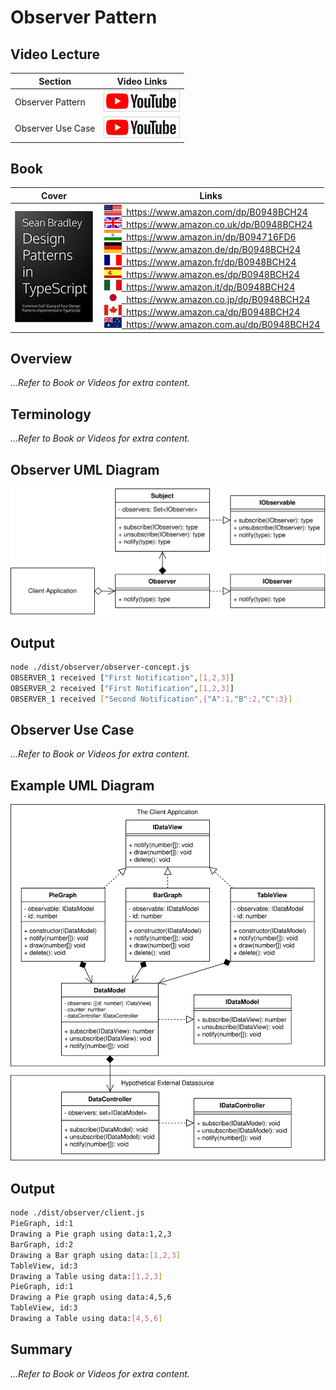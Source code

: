 # Observer Pattern

## Video Lecture

| Section           | Video Links                                                                                                                                                                                                          |
| ----------------- | -------------------------------------------------------------------------------------------------------------------------------------------------------------------------------------------------------------------- |
| Observer Pattern  | <a id="ytVideoLink" href="https://www.youtube.com/watch?v=CvahYvzrTW8&list=PLKWUX7aMnlELvv8bXquIgxXYyHH5SFlaP" target="_blank" title="Observer Pattern"><img src="../img/yt_btn_sm.gif" alt="Observer Pattern"/></a>   |
| Observer Use Case | <a id="ytVideoLink" href="https://www.youtube.com/watch?v=gBvaRtwki78&list=PLKWUX7aMnlELvv8bXquIgxXYyHH5SFlaP" target="_blank" title="Observer Use Case"><img src="../img/yt_btn_sm.gif" alt="Observer Use Case"/></a> |

## Book 

Cover | Links
-|-
![Design Patterns In TypeScript (ASIN : B0948BCH24)](../img/dp_typescript_125.jpg) | &nbsp;<a href="https://www.amazon.com/dp/B0948BCH24"><img src="../img/flag_us.gif">&nbsp; https://www.amazon.com/dp/B0948BCH24</a><br/>&nbsp;<a href="https://www.amazon.co.uk/dp/B0948BCH24"><img src="../img/flag_uk.gif">&nbsp; https://www.amazon.co.uk/dp/B0948BCH24</a><br/>&nbsp;<a href="https://www.amazon.in/dp/B094716FD6"><img src="../img/flag_in.gif">&nbsp; https://www.amazon.in/dp/B094716FD6</a><br/>&nbsp;<a href="https://www.amazon.de/dp/B0948BCH24"><img src="../img/flag_de.gif">&nbsp; https://www.amazon.de/dp/B0948BCH24</a><br/>&nbsp;<a href="https://www.amazon.fr/dp/B0948BCH24"><img src="../img/flag_fr.gif">&nbsp; https://www.amazon.fr/dp/B0948BCH24</a><br/>&nbsp;<a href="https://www.amazon.es/dp/B0948BCH24"><img src="../img/flag_es.gif">&nbsp; https://www.amazon.es/dp/B0948BCH24</a><br/>&nbsp;<a href="https://www.amazon.it/dp/B0948BCH24"><img src="../img/flag_it.gif">&nbsp; https://www.amazon.it/dp/B0948BCH24</a><br/>&nbsp;<a href="https://www.amazon.co.jp/dp/B0948BCH24"><img src="../img/flag_jp.gif">&nbsp; https://www.amazon.co.jp/dp/B0948BCH24</a><br/>&nbsp;<a href="https://www.amazon.ca/dp/B0948BCH24"><img src="../img/flag_ca.gif">&nbsp; https://www.amazon.ca/dp/B0948BCH24</a><br/>&nbsp;<a href="https://www.amazon.com.au/dp/B0948BCH24"><img src="../img/flag_au.gif">&nbsp; https://www.amazon.com.au/dp/B0948BCH24</a>

## Overview

_...Refer to Book or Videos for extra content._

## Terminology

_...Refer to Book or Videos for extra content._

## Observer UML Diagram

![Observer Pattern Overview](../img/observer_concept.svg)

## Output

```bash
node ./dist/observer/observer-concept.js
OBSERVER_1 received ["First Notification",[1,2,3]]
OBSERVER_2 received ["First Notification",[1,2,3]]
OBSERVER_1 received ["Second Notification",{"A":1,"B":2,"C":3}]
```

## Observer Use Case

_...Refer to Book or Videos for extra content._

## Example UML Diagram

![Observer Pattern in Context](../img/observer_example.svg)

## Output

```bash
node ./dist/observer/client.js
PieGraph, id:1
Drawing a Pie graph using data:1,2,3
BarGraph, id:2
Drawing a Bar graph using data:[1,2,3]
TableView, id:3
Drawing a Table using data:[1,2,3]
PieGraph, id:1
Drawing a Pie graph using data:4,5,6
TableView, id:3
Drawing a Table using data:[4,5,6]
```

<!-- ## New Coding Concepts

### todo

spread operator : problem with using the spread operator in typescript, is that when you indicate the type, eg being number[], you no longer need the spread operator. ESLINT by default will suggest Unexpected any. Specify a different type. So, you might as well just declare your ...x as simply x and not use the spread operator at all. i.e., number[] becomes the same as ... if all your elements are required to be numbers and you can have any amount of number in your array. In the example above, you can remove all the ... and the outputted JS is exactly the same -->

## Summary

_...Refer to Book or Videos for extra content._
